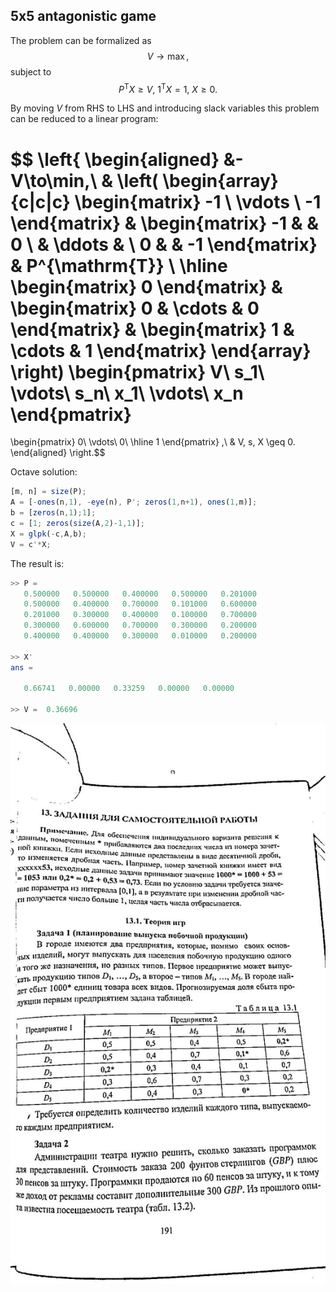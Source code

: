 ## 5x5 antagonistic game

The problem can be formalized as
$$V\to\max,$$
subject to
$$P^{\mathrm{T}} X \geq V,\ 1^{\mathrm{T}}X = 1,\ X\geq 0.$$

By moving $V$ from RHS to LHS
and introducing slack variables
this problem can be reduced to a linear program:

$$
\left\{
\begin{aligned}
&-V\to\min,\\
&
\left(
\begin{array}{c|c|c}
\begin{matrix}
-1 \\ \vdots \\ -1
\end{matrix}
&
\begin{matrix}
-1 & & 0 \\
   & \ddots & \\
0  & & -1
\end{matrix} &
P^{\mathrm{T}} \\ \hline
\begin{matrix}
0
\end{matrix}
&
\begin{matrix}
0 & \cdots & 0
\end{matrix}
&
\begin{matrix}
1 & \cdots & 1
\end{matrix}
\end{array}
\right)
\begin{pmatrix}
V\\
s_1\\
\vdots\\
s_n\\
x_1\\
\vdots\\
x_n
\end{pmatrix}
=
\begin{pmatrix}
0\\
\vdots\\
0\\ \hline
1
\end{pmatrix}
,\\
& V, s, X \geq 0.
\end{aligned}
\right.$$

Octave solution:
```octave
[m, n] = size(P);
A = [-ones(n,1), -eye(n), P'; zeros(1,n+1), ones(1,m)];
b = [zeros(n,1);1];
c = [1; zeros(size(A,2)-1,1)];
X = glpk(-c,A,b);
V = c'*X;
```

The result is:
```octave
>> P =
   0.500000   0.500000   0.400000   0.500000   0.201000
   0.500000   0.400000   0.700000   0.101000   0.600000
   0.201000   0.300000   0.400000   0.100000   0.700000
   0.300000   0.600000   0.700000   0.300000   0.200000
   0.400000   0.400000   0.300000   0.010000   0.200000

>> X'
ans =

   0.66741   0.00000   0.33259   0.00000   0.00000

>> V =  0.36696
```

![problem statement](statement.jpg)
